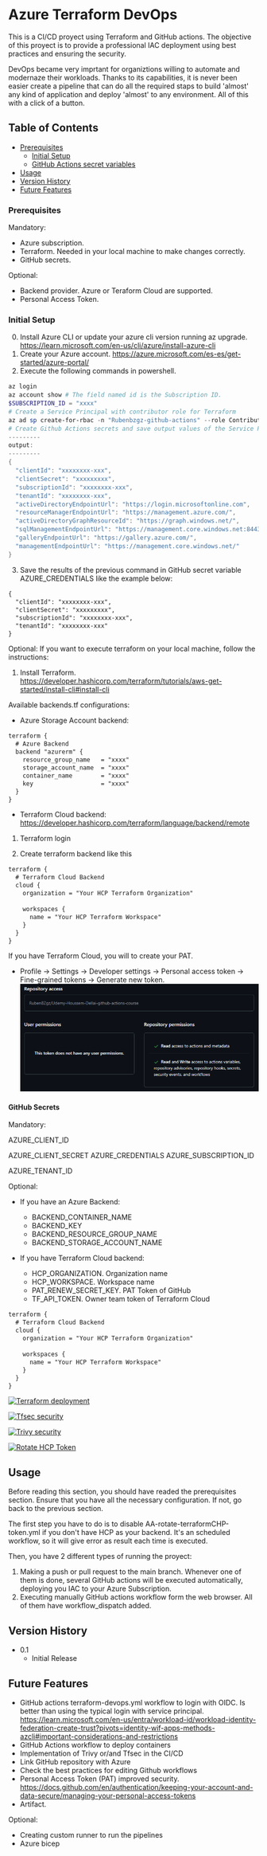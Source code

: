 # Azure Terraform DevOps

This is a CI/CD proyect using Terraform and GitHub actions. 
The objective of this proyect is to provide a professional IAC deployment using best practices
and ensuring the security.

DevOps became very imprtant for organiztions willing to automate and modernaze their workloads. Thanks to its capabilities, it is never been easier create a pipeline that can do all the required staps to build 'almost' any kind of application and deploy 'almost' to any environment. All of this with a click of a button.


## Table of Contents
* [Prerequisites](#prerequisites)
  * [Initial Setup](#initial-setup)
  * [GitHub Actions secret variables](#github-secrets)
* [Usage](#usage)
* [Version History](#version-history)
* [Future Features](#future-features)
<!-- 
* [Customizing](#customizing)
  * [inputs](#inputs)
  * [Environment variables](#environment-variables)
  * [Trivy config file](#trivy-config-file)
-->

### Prerequisites
Mandatory: 
* Azure subscription. 
* Terraform. Needed in your local machine to make changes correctly.
* GitHub secrets. 

Optional:
* Backend provider. Azure or Teraform Cloud are supported.
* Personal Access Token. 


### Initial Setup
0. Install Azure CLI or update your azure cli version running az upgrade. https://learn.microsoft.com/en-us/cli/azure/install-azure-cli 
1. Create your Azure account. https://azure.microsoft.com/es-es/get-started/azure-portal/
2. Execute the following commands in powershell.
```powershell
az login
az account show # The field named id is the Subscription ID.
$SUBSCRIPTION_ID = "xxxx"
# Create a Service Principal with contributor role for Terraform
az ad sp create-for-rbac -n "Rubenbzgz-github-actions" --role Contributor --scope /subscriptions/$SUBSCRIPTION_ID --sdk-auth
# Create Github Actions secrets and save output values of the Service Principal: secrets.AZURE_CLIENT_ID, secrets.AZURE_CLIENT_SECRET, secrets.AZURE_SUBSCRIPTION_ID, secrets.AZURE_TENANT_ID 
---------
output:
---------
{
  "clientId": "xxxxxxxx-xxx",
  "clientSecret": "xxxxxxxxx",
  "subscriptionId": "xxxxxxxx-xxx",
  "tenantId": "xxxxxxxx-xxx",
  "activeDirectoryEndpointUrl": "https://login.microsoftonline.com",
  "resourceManagerEndpointUrl": "https://management.azure.com/",
  "activeDirectoryGraphResourceId": "https://graph.windows.net/",
  "sqlManagementEndpointUrl": "https://management.core.windows.net:8443/",
  "galleryEndpointUrl": "https://gallery.azure.com/",
  "managementEndpointUrl": "https://management.core.windows.net/"
}
```

3. Save the results of the previous command in GitHub secret variable AZURE_CREDENTIALS like the example below:
```
{
  "clientId": "xxxxxxxx-xxx",
  "clientSecret": "xxxxxxxxx",
  "subscriptionId": "xxxxxxxx-xxx",
  "tenantId": "xxxxxxxx-xxx"
}
```




Optional:
If you want to execute terraform on your local machine, follow the instructions:
1. Install Terraform. https://developer.hashicorp.com/terraform/tutorials/aws-get-started/install-cli#install-cli

Available backends.tf configurations:
- Azure Storage Account backend:
```
terraform {
  # Azure Backend
  backend "azurerm" {
    resource_group_name   = "xxxx"
    storage_account_name  = "xxxx"
    container_name        = "xxxx"
    key                   = "xxxx"
  } 
}
```

- Terraform Cloud backend:
https://developer.hashicorp.com/terraform/language/backend/remote
1. Terraform login
<!-- 
2. cd tfc-getting-started 
3. scripts/setup.sh -->
2. Create terraform backend like this
```
terraform {
  # Terraform Cloud Backend
  cloud {
    organization = "Your HCP Terraform Organization"

    workspaces {
      name = "Your HCP Terraform Workspace"
    }
  }
}
```

If you have Terraform Cloud, you will to create your PAT.
* Profile -> Settings -> Developer settings -> Personal access token -> Fine-grained tokens -> Generate new token.
![PAT Permissions](/Readmes/Images/PAT%20permissions.PNG)


#### GitHub Secrets 
Mandatory:
<!-- Comprobar OICD para quitarlo -->
AZURE_CLIENT_ID
<!-- Comprobar OICD para quitarlo -->
AZURE_CLIENT_SECRET
AZURE_CREDENTIALS
AZURE_SUBSCRIPTION_ID
<!-- Comprobar OICD para quitarlo -->
AZURE_TENANT_ID


Optional:
* If you have an Azure Backend:
  - BACKEND_CONTAINER_NAME
  - BACKEND_KEY
  - BACKEND_RESOURCE_GROUP_NAME
  - BACKEND_STORAGE_ACCOUNT_NAME


* If you have Terraform Cloud backend:
  - HCP_ORGANIZATION. Organization name
  - HCP_WORKSPACE. Workspace name
  - PAT_RENEW_SECRET_KEY. PAT Token of GitHub
  - TF_API_TOKEN. Owner team token of Terraform Cloud
```
terraform {
  # Terraform Cloud Backend
  cloud {
    organization = "Your HCP Terraform Organization"

    workspaces {
      name = "Your HCP Terraform Workspace"
    }
  }
}
```




[![Terraform deployment](https://github.com/RubenBZgz/Udemy-Houssem-Dellai-github-actions-course/actions/workflows/terraform-devops.yml/badge.svg)](https://github.com/RubenBZgz/Udemy-Houssem-Dellai-github-actions-course/actions/workflows/terraform-devops.yml)

[![Tfsec security](https://github.com/RubenBZgz/Udemy-Houssem-Dellai-github-actions-course/actions/workflows/AA-tfsec.yml/badge.svg)](https://github.com/RubenBZgz/Udemy-Houssem-Dellai-github-actions-course/actions/workflows/AA-tfsec.yml)

[![Trivy security](https://github.com/RubenBZgz/Udemy-Houssem-Dellai-github-actions-course/actions/workflows/AA-trivy.yml/badge.svg)](https://github.com/RubenBZgz/Udemy-Houssem-Dellai-github-actions-course/actions/workflows/AA-trivy.yml)

[![Rotate HCP Token](https://github.com/RubenBZgz/Udemy-Houssem-Dellai-github-actions-course/actions/workflows/AA-rotate-terraformHCP-token.yml/badge.svg)](https://github.com/RubenBZgz/Udemy-Houssem-Dellai-github-actions-course/actions/workflows/AA-rotate-terraformHCP-token.yml)


## Usage
Before reading this section, you should have readed the prerequisites section. Ensure that you have all the necessary configuration. If not, go back to the previous section.

The first step you have to do is to disable AA-rotate-terraformCHP-token.yml if you don't have HCP as your backend. 
It's an scheduled workflow, so it will give error as result each time is executed.

Then, you have 2 different types of running the proyect:
1. Making a push or pull request to the main branch. Whenever one of them is done, several GitHub actions will be executed automatically, deploying you IAC to your Azure Subscription.
2. Executing manually GitHub actions workflow form the web browser. All of them have workflow_dispatch added.



## Version History

* 0.1
  * Initial Release


## Future Features
* GitHub actions terraform-devops.yml workflow to login with OIDC. Is better than using the typical login with service principal.
  https://learn.microsoft.com/en-us/entra/workload-id/workload-identity-federation-create-trust?pivots=identity-wif-apps-methods-azcli#important-considerations-and-restrictions
* GitHub Actions workflow to deploy containers
* Implementation of Trivy or/and Tfsec in the CI/CD
* Link GitHub repository with Azure 
* Check the best practices for editing Github workflows
* Personal Access Token (PAT) improved security. https://docs.github.com/en/authentication/keeping-your-account-and-data-secure/managing-your-personal-access-tokens
* Artifact.

Optional:
* Creating custom runner to run the pipelines
* Azure bicep